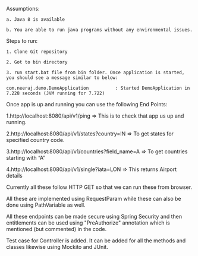 Assumptions:

	
	a. Java 8 is available
	
	b. You are able to run java programs without any environmental issues.


Steps to run:
	
	1. Clone Git repository
	
	2. Got to bin directory
	
	3. run start.bat file from bin folder. Once application is started, you should see a message similar to below:
	
	com.neeraj.demo.DemoApplication          : Started DemoApplication in 7.228 seconds (JVM running for 7.722)



Once app is up and running you can use the following End Points:

1.http://localhost:8080/api/v1/ping => This is to check that app us up and running.

2.http://localhost:8080/api/v1/states?country=IN => To get states for specified country code.

3.http://localhost:8080/api/v1/countries?field_name=A => To get countries starting with “A”

4.http://localhost:8080/api/v1/single?iata=LON => This returns Airport details

Currently all these follow HTTP GET so that we can run these from browser.

All these are implemented using RequestParam while these can also be done using PathVariable as well.

All these endpoints can be made secure using Spring Security and then entitlements can be used using "PreAuthorize" annotation which is mentioned (but commented) in the code.

Test case for Controller is added. It can be added for all the methods and classes likewise using Mockito and JUnit.
